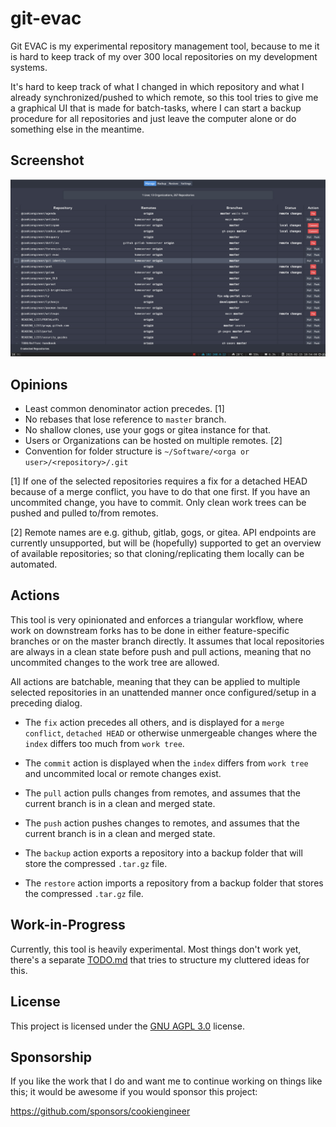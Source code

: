 
# git-evac

Git EVAC is my experimental repository management tool, because to me it is hard to keep track of
my over 300 local repositories on my development systems.

It's hard to keep track of what I changed in which repository and what I already synchronized/pushed
to which remote, so this tool tries to give me a graphical UI that is made for batch-tasks, where I
can start a backup procedure for all repositories and just leave the computer alone or do something
else in the meantime.


## Screenshot

![Screenshot](./asset/screenshot.jpg)


## Opinions

- Least common denominator action precedes. [1]
- No rebases that lose reference to `master` branch.
- No shallow clones, use your gogs or gitea instance for that.
- Users or Organizations can be hosted on multiple remotes. [2]
- Convention for folder structure is `~/Software/<orga or user>/<repository>/.git`


[1] If one of the selected repositories requires a fix for a detached HEAD because of a merge conflict,
you have to do that one first. If you have an uncommited change, you have to commit. Only clean work
trees can be pushed and pulled to/from remotes.

[2] Remote names are e.g. github, gitlab, gogs, or gitea. API endpoints are currently unsupported, but
will be (hopefully) supported to get an overview of available repositories; so that cloning/replicating
them locally can be automated.


## Actions

This tool is very opinionated and enforces a triangular workflow, where work on downstream forks has
to be done in either feature-specific branches or on the master branch directly. It assumes that local
repositories are always in a clean state before push and pull actions, meaning that no uncommited
changes to the work tree are allowed.

All actions are batchable, meaning that they can be applied to multiple selected repositories in an
unattended manner once configured/setup in a preceding dialog.

- The `fix` action precedes all others, and is displayed for a `merge conflict`, `detached HEAD` or
  otherwise unmergeable changes where the `index` differs too much from `work tree`.

- The `commit` action is displayed when the `index` differs from `work tree` and uncommited local
  or remote changes exist.

- The `pull` action pulls changes from remotes, and assumes that the current branch is in a clean
  and merged state.

- The `push` action pushes changes to remotes, and assumes that the current branch is in a clean
  and merged state.

- The `backup` action exports a repository into a backup folder that will store the compressed `.tar.gz` file.

- The `restore` action imports a repository from a backup folder that stores the compressed `.tar.gz` file.


## Work-in-Progress

Currently, this tool is heavily experimental. Most things don't work yet, there's a separate
[TODO.md](/TODO.md) that tries to structure my cluttered ideas for this.


## License

This project is licensed under the [GNU AGPL 3.0](./AGPL-3.0.md) license.


## Sponsorship

If you like the work that I do and want me to continue working on things
like this; it would be awesome if you would sponsor this project:

https://github.com/sponsors/cookiengineer

